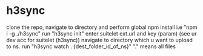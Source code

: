 # h3sync

clone the repo, navigate to directory and perform global npm install i.e "npm i -g ./h3sync"
run "h3sync init"
enter suitelet ext.url and key (param) (see ur dev acc for suitelet (h3sync))
navigate to directory which u want to upload to ns.
run "h3sync watch . {dest_folder_id_of_ns}"
"." means all files
